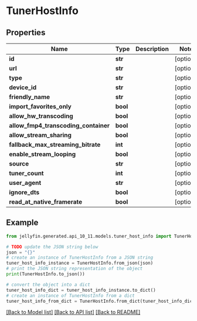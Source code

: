 # TunerHostInfo


## Properties

Name | Type | Description | Notes
------------ | ------------- | ------------- | -------------
**id** | **str** |  | [optional] 
**url** | **str** |  | [optional] 
**type** | **str** |  | [optional] 
**device_id** | **str** |  | [optional] 
**friendly_name** | **str** |  | [optional] 
**import_favorites_only** | **bool** |  | [optional] 
**allow_hw_transcoding** | **bool** |  | [optional] 
**allow_fmp4_transcoding_container** | **bool** |  | [optional] 
**allow_stream_sharing** | **bool** |  | [optional] 
**fallback_max_streaming_bitrate** | **int** |  | [optional] 
**enable_stream_looping** | **bool** |  | [optional] 
**source** | **str** |  | [optional] 
**tuner_count** | **int** |  | [optional] 
**user_agent** | **str** |  | [optional] 
**ignore_dts** | **bool** |  | [optional] 
**read_at_native_framerate** | **bool** |  | [optional] 

## Example

```python
from jellyfin.generated.api_10_11.models.tuner_host_info import TunerHostInfo

# TODO update the JSON string below
json = "{}"
# create an instance of TunerHostInfo from a JSON string
tuner_host_info_instance = TunerHostInfo.from_json(json)
# print the JSON string representation of the object
print(TunerHostInfo.to_json())

# convert the object into a dict
tuner_host_info_dict = tuner_host_info_instance.to_dict()
# create an instance of TunerHostInfo from a dict
tuner_host_info_from_dict = TunerHostInfo.from_dict(tuner_host_info_dict)
```
[[Back to Model list]](../README.md#documentation-for-models) [[Back to API list]](../README.md#documentation-for-api-endpoints) [[Back to README]](../README.md)


